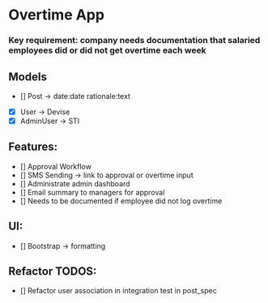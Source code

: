 # Overtime App

### Key requirement: company needs documentation that salaried employees did or did not get overtime each week

## Models

- [] Post -> date:date rationale:text
- [x] User -> Devise
- [x] AdminUser -> STI

## Features:

- [] Approval Workflow
- [] SMS Sending -> link to approval or overtime input
- [] Administrate admin dashboard
- [] Email summary to managers for approval
- [] Needs to be documented if employee did not log overtime

## UI:

- [] Bootstrap -> formatting

## Refactor TODOS:

- [] Refactor user association in integration test in post_spec
